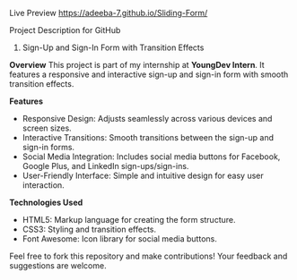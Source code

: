 Live Preview
https://adeeba-7.github.io/Sliding-Form/

Project Description for GitHub

1. Sign-Up and Sign-In Form with Transition Effects

**Overview**
This project is part of my internship at **YoungDev Intern**. It features a responsive and interactive sign-up and sign-in form with smooth transition effects.

**Features**
- Responsive Design: Adjusts seamlessly across various devices and screen sizes.
- Interactive Transitions: Smooth transitions between the sign-up and sign-in forms.
- Social Media Integration: Includes social media buttons for Facebook, Google Plus, and LinkedIn sign-ups/sign-ins.
- User-Friendly Interface: Simple and intuitive design for easy user interaction.

**Technologies Used**
- HTML5: Markup language for creating the form structure.
- CSS3: Styling and transition effects.
- Font Awesome: Icon library for social media buttons.

Feel free to fork this repository and make contributions! Your feedback and suggestions are welcome.
